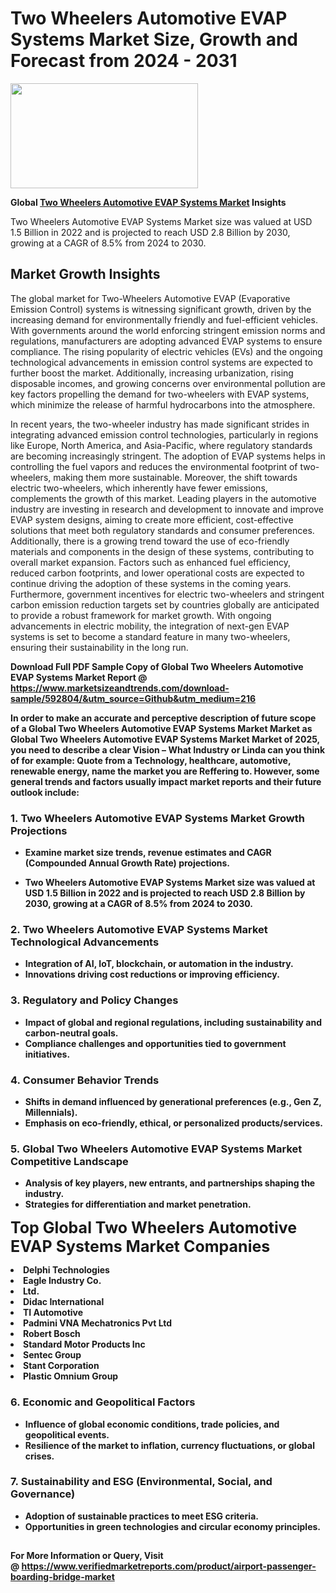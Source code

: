 <H1>Two Wheelers Automotive EVAP Systems Market Size, Growth and Forecast from 2024 - 2031</H1><img class="aligncenter size-medium wp-image-584254" src="https://thirdeyenews.in/wp-content/uploads/2024/09/Global-Market-Research-300x168.jpeg" alt="" width="300" height="168" /><p><strong>Global&nbsp;<a href="https://www.marketsizeandtrends.com/download-sample/592804/&amp;utm_source=Github&utm_medium=216">Two Wheelers Automotive EVAP Systems Market</a> Insights</strong></p><p>Two Wheelers Automotive EVAP Systems Market size was valued at USD 1.5 Billion in 2022 and is projected to reach USD 2.8 Billion by 2030, growing at a CAGR of 8.5% from 2024 to 2030.</p><p><h2>Market Growth Insights</h2> <p>The global market for Two-Wheelers Automotive EVAP (Evaporative Emission Control) systems is witnessing significant growth, driven by the increasing demand for environmentally friendly and fuel-efficient vehicles. With governments around the world enforcing stringent emission norms and regulations, manufacturers are adopting advanced EVAP systems to ensure compliance. The rising popularity of electric vehicles (EVs) and the ongoing technological advancements in emission control systems are expected to further boost the market. Additionally, increasing urbanization, rising disposable incomes, and growing concerns over environmental pollution are key factors propelling the demand for two-wheelers with EVAP systems, which minimize the release of harmful hydrocarbons into the atmosphere.</p> <p><strong></strong></p> <p>In recent years, the two-wheeler industry has made significant strides in integrating advanced emission control technologies, particularly in regions like Europe, North America, and Asia-Pacific, where regulatory standards are becoming increasingly stringent. The adoption of EVAP systems helps in controlling the fuel vapors and reduces the environmental footprint of two-wheelers, making them more sustainable. Moreover, the shift towards electric two-wheelers, which inherently have fewer emissions, complements the growth of this market. Leading players in the automotive industry are investing in research and development to innovate and improve EVAP system designs, aiming to create more efficient, cost-effective solutions that meet both regulatory standards and consumer preferences. Additionally, there is a growing trend toward the use of eco-friendly materials and components in the design of these systems, contributing to overall market expansion. Factors such as enhanced fuel efficiency, reduced carbon footprints, and lower operational costs are expected to continue driving the adoption of these systems in the coming years. Furthermore, government incentives for electric two-wheelers and stringent carbon emission reduction targets set by countries globally are anticipated to provide a robust framework for market growth. With ongoing advancements in electric mobility, the integration of next-gen EVAP systems is set to become a standard feature in many two-wheelers, ensuring their sustainability in the long run.</p> <p><strong></p><p><span class=""><strong>Download Full PDF Sample Copy of Global Two Wheelers Automotive EVAP Systems Market Report</strong> @ <a href="https://www.marketsizeandtrends.com/download-sample/592804/&amp;utm_source=Github&utm_medium=216" target="_blank">https://www.marketsizeandtrends.com/download-sample/592804/&amp;utm_source=Github&utm_medium=216</a></span></p><p>In order to make an accurate and perceptive description of future scope of a Global&nbsp;Two Wheelers Automotive EVAP Systems Market Market as Global&nbsp;Two Wheelers Automotive EVAP Systems Market Market of 2025, you need to describe a clear Vision &ndash; What Industry or Linda can you think of for example: Quote from a Technology, healthcare, automotive, renewable energy, name the market you are Reffering to. However, some general trends and factors usually impact market reports and their future outlook include:</p><h3>1.&nbsp;<strong>Two Wheelers Automotive EVAP Systems Market Growth Projections</strong></h3><ul><li>Examine market size trends, revenue estimates and CAGR (Compounded Annual Growth Rate) projections.</li><li><p>Two Wheelers Automotive EVAP Systems Market size was valued at USD 1.5 Billion in 2022 and is projected to reach USD 2.8 Billion by 2030, growing at a CAGR of 8.5% from 2024 to 2030.</p></li></ul><h3>2.&nbsp;<strong>Two Wheelers Automotive EVAP Systems Market Technological Advancements</strong></h3><ul><li>Integration of AI, IoT, blockchain, or automation in the industry.</li><li>Innovations driving cost reductions or improving efficiency.</li></ul><h3>3.&nbsp;<strong>Regulatory and Policy Changes</strong></h3><ul><li>Impact of global and regional regulations, including sustainability and carbon-neutral goals.</li><li>Compliance challenges and opportunities tied to government initiatives.</li></ul><h3>4.&nbsp;<strong>Consumer Behavior Trends</strong></h3><ul><li>Shifts in demand influenced by generational preferences (e.g., Gen Z, Millennials).</li><li>Emphasis on eco-friendly, ethical, or personalized products/services.</li></ul><h3>5.&nbsp;<strong>Global Two Wheelers Automotive EVAP Systems Market Competitive Landscape</strong></h3><ul><li>Analysis of key players, new entrants, and partnerships shaping the industry.</li><li>Strategies for differentiation and market penetration.</li></ul><p data-pm-slice="1 1 []"><span style="color: inherit; font-family: inherit; font-size: 25px;">Top Global Two Wheelers Automotive EVAP Systems Market Companies</span></p><div class="" data-test-id=""><p><li>Delphi Technologies</li><li> Eagle Industry Co.</li><li> Ltd.</li><li> Didac International</li><li> TI Automotive</li><li> Padmini VNA Mechatronics Pvt Ltd</li><li> Robert Bosch</li><li> Standard Motor Products Inc</li><li> Sentec Group</li><li> Stant Corporation</li><li> Plastic Omnium Group</li></p></div><h3>6.&nbsp;<strong>Economic and Geopolitical Factors</strong></h3><ul><li>Influence of global economic conditions, trade policies, and geopolitical events.</li><li>Resilience of the market to inflation, currency fluctuations, or global crises.</li></ul><h3>7.&nbsp;<strong>Sustainability and ESG (Environmental, Social, and Governance)</strong></h3><ul><li>Adoption of sustainable practices to meet ESG criteria.</li><li>Opportunities in green technologies and circular economy principles.</li></ul><h2><strong style="font-size: 14px;">For More Information or Query, Visit @&nbsp;</strong><a style="background-color: #ffffff; font-size: 14px;" href="https://www.marketsizeandtrends.com/report/two-wheelers-automotive-evap-systems-market/" target="_blank">https://www.verifiedmarketreports.com/product/airport-passenger-boarding-bridge-market</a></h2>
